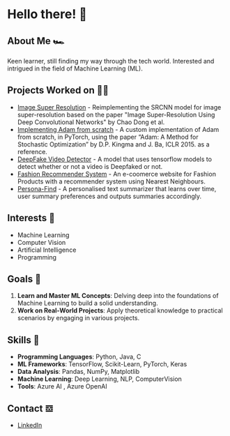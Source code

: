 # Hello there! 🤺

<!--
**Arya-Mehta/Arya-Mehta** is a ✨ _special_ ✨ repository because its `README.md` (this file) appears on your GitHub profile.

Here are some ideas to get you started:

- 🔭 I’m currently working on ...
- 🌱 I’m currently learning ...
- 👯 I’m looking to collaborate on ...
- 🤔 I’m looking for help with ...
- 💬 Ask me about ...
- 📫 How to reach me: ...
- 😄 Pronouns: ...
- ⚡ Fun fact: ...
-->

## About Me 🏎️

Keen learner, still finding my way through the tech world. Interested and intrigued in the field of Machine Learning (ML).


## Projects Worked on 👷🏽

- [Image Super Resolution](https://github.com/Arya-Mehta/SuperResolution.git) - Reimplementing the SRCNN model for image super-resolution based on the paper "Image Super-Resolution Using Deep Convolutional Networks" by Chao Dong et al. 
- [Implementing Adam from scratch](https://github.com/Arya-Mehta/Adam.git) - A custom implementation of Adam from scratch, in PyTorch, using the paper “Adam: A Method for Stochastic Optimization” by D.P. Kingma and J. Ba, ICLR 2015. as a reference.
- [DeepFake Video Detector](https://github.com/krishnasharma7/Deepfake-AI-Hackathon.git) - A model that uses tensorflow models to detect whether or not a video is Deepfaked or not.
- [Fashion Recommender System](https://github.com/MacaroniMutton/Fashion_Recommender.git) - An e-coomerce website for Fashion Products with a recommender system using Nearest Neighbours.
- [Persona-Find](https://github.com/krishnasharma7/Mini-Project.git) - A personalised text summarizer that learns over time, user summary preferences and outputs summaries accordingly.

## Interests 🔭

- Machine Learning
- Computer Vision
- Artificial Intelligence
- Programming

## Goals 🥅

1. **Learn and Master ML Concepts**: Delving deep into the foundations of Machine Learning to build a solid understanding.
2. **Work on Real-World Projects**: Apply theoretical knowledge to practical scenarios by engaging in various projects.

## Skills 🎤

- **Programming Languages**: Python, Java, C
- **ML Frameworks**: TensorFlow, Scikit-Learn, PyTorch, Keras
- **Data Analysis**: Pandas, NumPy, Matplotlib
- **Machine Learning**: Deep Learning, NLP, ComputerVision
- **Tools**: Azure AI , Azure OpenAI


## Contact 𝌕

- [LinkedIn](www.linkedin.com/in/arya-mehta-2baa76248)


